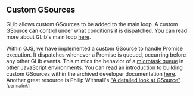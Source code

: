 ## Custom GSources

GLib allows custom GSources to be added to the main loop.
A custom GSource can control under what conditions it is dispatched.
You can read more about GLib's main loop [here][glib-mainloop-docs].

Within GJS, we have implemented a custom GSource to handle Promise execution.
It dispatches whenever a Promise is queued, occurring before any other GLib
events.
This mimics the behavior of a [microtask queue](mdn-microtasks) in other
JavaScript environments.
You can read an introduction to building custom GSources within the archived
developer documentation [here][custom-gsource-tutorial-source].
Another great resource is Philip Withnall's ["A detailed look at GSource"][gsource-blog-post]<sup>[[permalink]][gsource-blog-post-archive]</sup>.

[gsource-blog-post]: https://tecnocode.co.uk/2015/05/05/a-detailed-look-at-gsource/
[gsource-blog-post-archive]: https://web.archive.org/web/20201013000618/https://tecnocode.co.uk/2015/05/05/a-detailed-look-at-gsource/
[mdn-microtasks]: https://developer.mozilla.org/en-US/docs/Web/API/HTML_DOM_API/Microtask_guide
[glib-mainloop-docs]: https://docs.gtk.org/glib/main-loop.html#creating-new-source-types
[custom-gsource-tutorial-source]: https://gitlab.gnome.org/Archive/gnome-devel-docs/-/blob/703816cec292293fd337b6db8520b9b0afa7b3c9/platform-demos/C/custom-gsource.c.page
